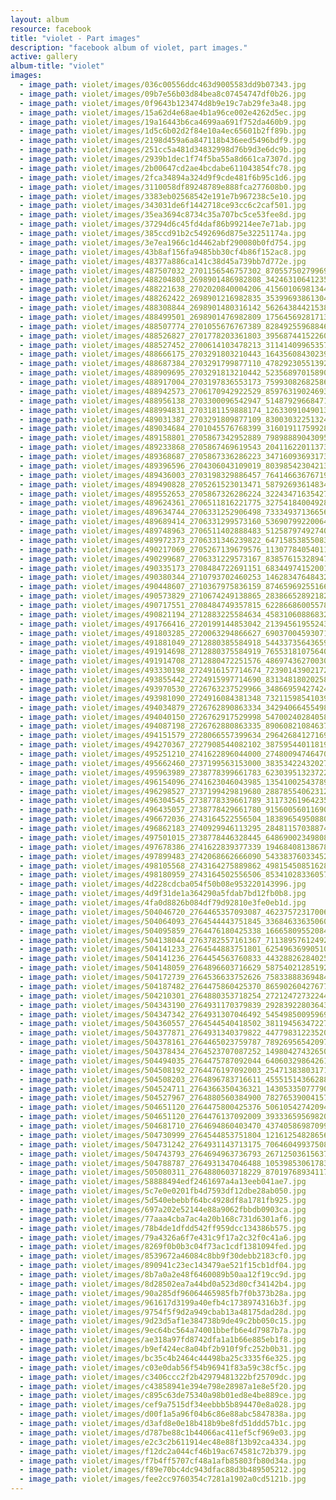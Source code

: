 ```yaml
---
layout: album
resource: facebook
title: "violet - Part images"
description: "facebook album of violet, part images."
active: gallery
album-title: "violet"
images:
  - image_path: violet/images/036c00556ddc463d9005583dd9b07343.jpg
  - image_path: violet/images/09b7e56b03d84bea8c07454747df0b26.jpg
  - image_path: violet/images/0f9643b123474d8b9e19c7ab29fe3a48.jpg
  - image_path: violet/images/15a62d4e68ae4b1a96ce002e4262d5ec.jpg
  - image_path: violet/images/19a16443b6ca4699aa691f752da460b9.jpg
  - image_path: violet/images/1d5c6b02d2f84e10a4ec65601b2ff89b.jpg
  - image_path: violet/images/2198d459a6a847118b436eed5496bdf9.jpg
  - image_path: violet/images/251cc5a481d34832998d76b9d3e6dc9b.jpg
  - image_path: violet/images/2939b1dec1f74f5ba55a8d661ca7307d.jpg
  - image_path: violet/images/2b00647cd2ae4bcdabe611043854fc78.jpg
  - image_path: violet/images/2fca34894a324d9f9cde481f6b95c1d6.jpg
  - image_path: violet/images/3110058df89248789e888fca277608b0.jpg
  - image_path: violet/images/3383eb02568542e191e7b967238c5e10.jpg
  - image_path: violet/images/343031de6f1442718ce93cc6c2caf501.jpg
  - image_path: violet/images/35ea3694c8734c35a707bc5ce53fee8d.jpg
  - image_path: violet/images/37294d6c45fd4daf86b99214ee7e71ab.jpg
  - image_path: violet/images/385ccd91b2c5492696d875e32251174a.jpg
  - image_path: violet/images/3e7ea1966c1d4462abf290080b0fd754.jpg
  - image_path: violet/images/43b8af156fa9485bb30cf4b86f152ac8.jpg
  - image_path: violet/images/48377a886ca141c38d45a739bb7d772e.jpg
  - image_path: violet/images/487507032_2701156546757302_8705575027996923295_n.jpg
  - image_path: violet/images/488204803_2698901486982808_3424631064123573217_n.jpg
  - image_path: violet/images/488221638_2702020840004206_4156010698134498457_n.jpg
  - image_path: violet/images/488262422_2698901216982835_3539969386130441032_n.jpg
  - image_path: violet/images/488308844_2698901480316142_5626438442153816753_n.jpg
  - image_path: violet/images/488499501_2698901476982809_175645692817137313_n.jpg
  - image_path: violet/images/488507774_2701055676767389_8284925596884629151_n.jpg
  - image_path: violet/images/488526827_2701778203361803_3956874415226055005_n.jpg
  - image_path: violet/images/488527452_2700614103478213_3114140996535711291_n.jpg
  - image_path: violet/images/488666175_2703291803210443_1643560843023972063_n.jpg
  - image_path: violet/images/488687384_2703291799877110_4782923055139299228_n.jpg
  - image_path: violet/images/488909695_2703291813210442_5235689701589011019_n.jpg
  - image_path: violet/images/488917004_2703197836553173_7599308268258669258_n.jpg
  - image_path: violet/images/488942573_2706170942922529_8597631902469330778_n.jpg
  - image_path: violet/images/488956138_2703300096542947_5148792966847147599_n.jpg
  - image_path: violet/images/488994831_2703181159888174_1263309104901329409_n.jpg
  - image_path: violet/images/489031387_2703291809877109_8300303225132443926_n.jpg
  - image_path: violet/images/489034684_2701045576768399_3160191175992870376_n.jpg
  - image_path: violet/images/489158801_2705867342952889_7989888904309590104_n.jpg
  - image_path: violet/images/489233868_2705867469619543_2041162201137322683_n.jpg
  - image_path: violet/images/489368687_2705867336286223_3471609369317312646_n.jpg
  - image_path: violet/images/489396596_2704306043109019_8039854230421367073_n.jpg
  - image_path: violet/images/489436003_2703198329886457_7641466367671927840_n.jpg
  - image_path: violet/images/489490828_2705261523013471_5879269361483492717_n.jpg
  - image_path: violet/images/489552653_2705867326286224_3224347163542702911_n.jpg
  - image_path: violet/images/489624361_2706511816221775_3275418400492870516_n.jpg
  - image_path: violet/images/489634744_2706331252906498_7333493713665619501_n.jpg
  - image_path: violet/images/489689414_2706331299573160_5369079922006416399_n.jpg
  - image_path: violet/images/489748963_2706511402888483_5125879749274055888_n.jpg
  - image_path: violet/images/489972373_2706331346239822_6471585385508327726_n.jpg
  - image_path: violet/images/490217069_2705267139679576_1130778405401180434_n.jpg
  - image_path: violet/images/490299687_2706331229573167_8385761532894726414_n.jpg
  - image_path: violet/images/490335173_2708484722691151_6834497415200163117_n.jpg
  - image_path: violet/images/490380344_2710793702460253_1462834764843205686_n.jpg
  - image_path: violet/images/490448607_2710367975836159_8746596925516600581_n.jpg
  - image_path: violet/images/490573829_2710674249138865_2838665289218249606_n.jpg
  - image_path: violet/images/490717551_2708484749357815_6228668600557849510_n.jpg
  - image_path: violet/images/490821194_2712883225584634_458310608868326973_n.jpg
  - image_path: violet/images/491766416_2720199144853042_2139456195524374883_n.jpg
  - image_path: violet/images/491803285_2720063294866627_6903700459307146023_n.jpg
  - image_path: violet/images/491881049_2712880385584918_5443373564365947757_n.jpg
  - image_path: violet/images/491914698_2712880375584919_7655318107564080743_n.jpg
  - image_path: violet/images/491914708_2712880472251576_4869743627003028620_n.jpg
  - image_path: violet/images/493330198_2724916157714674_7239014390217244633_n.jpg
  - image_path: violet/images/493855442_2724915997714690_8313481802025884091_n.jpg
  - image_path: violet/images/493970530_2726763237529966_3486695942742495958_n.jpg
  - image_path: violet/images/493981090_2724916084381348_7321159854103965019_n.jpg
  - image_path: violet/images/494034879_2726762890863334_3429406645549849316_n.jpg
  - image_path: violet/images/494040150_2726762917529998_5470024028405890473_n.jpg
  - image_path: violet/images/494087198_2726762880863335_8906082108463775045_n.jpg
  - image_path: violet/images/494151579_2728066557399634_2964268412716906903_n.jpg
  - image_path: violet/images/494270367_2727908544082102_3875954401181905193_n.jpg
  - image_path: violet/images/495251210_2741622896044000_2748009474647028997_n.jpg
  - image_path: violet/images/495662460_2737199563153000_383534224320273846_n.jpg
  - image_path: violet/images/495963989_2738778399661783_6230395132372249767_n.jpg
  - image_path: violet/images/496154096_2741623046043985_135410025437897107_n.jpg
  - image_path: violet/images/496298527_2737199429819680_2887855406231248185_n.jpg
  - image_path: violet/images/496304545_2738778339661789_3117326196423589346_n.jpg
  - image_path: violet/images/496435057_2738778429661780_9156005601169089331_n.jpg
  - image_path: violet/images/496672036_2743164522556504_1838965495088053408_n.jpg
  - image_path: violet/images/496862183_2740929946113295_2848115703887412267_n.jpg
  - image_path: violet/images/497501015_2738778446328445_6486900234980834898_n.jpg
  - image_path: violet/images/497678386_2741622839377339_1946840813867858981_n.jpg
  - image_path: violet/images/497899483_2742068662666090_5433837603345297361_n.jpg
  - image_path: violet/images/498105568_2743164275889862_4981545085162838213_n.jpg
  - image_path: violet/images/498180959_2743164502556506_8534102833605744991_n.jpg
  - image_path: violet/images/4d228cdcba054f50b08e953220143996.jpg
  - image_path: violet/images/4d9f31de1a364290a5fdab7bd12fb0b8.jpg
  - image_path: violet/images/4fa0d8826b084df79d92810e3fe0eb1d.jpg
  - image_path: violet/images/504046720_2764465357093087_4623757231700636429_n.jpg
  - image_path: violet/images/504064093_2764544443751845_3368463363506072328_n.jpg
  - image_path: violet/images/504095859_2764476180425338_1666580955208454639_n.jpg
  - image_path: violet/images/504138044_2763782557161367_7113895761249295809_n.jpg
  - image_path: violet/images/504141233_2764544883751801_6254963699051013301_n.jpg
  - image_path: violet/images/504141236_2764454563760833_4432882628402512297_n.jpg
  - image_path: violet/images/504148059_2764896603716629_5875402128519224671_n.jpg
  - image_path: violet/images/504172739_2764536633752626_7583388836948474691_n.jpg
  - image_path: violet/images/504187482_2764475860425370_8659026042767760525_n.jpg
  - image_path: violet/images/504210301_2764880353718254_2721247273224480494_n.jpg
  - image_path: violet/images/504343190_2764931170379839_2928392280364302269_n.jpg
  - image_path: violet/images/504347342_2764931307046492_545498500959692621_n.jpg
  - image_path: violet/images/504360557_2764544540418502_3811945634722723955_n.jpg
  - image_path: violet/images/504377871_2764931340379822_4477983122352065569_n.jpg
  - image_path: violet/images/504378161_2764465023759787_7892695654209790889_n.jpg
  - image_path: violet/images/504378434_2764523707087252_1498042743265006427_n.jpg
  - image_path: violet/images/504494035_2764475787092044_6406032986426157830_n.jpg
  - image_path: violet/images/504508192_2764476197092003_2547138380317169119_n.jpg
  - image_path: violet/images/504508203_2764896783716611_4555151436628864595_n.jpg
  - image_path: violet/images/504524711_2764366350436321_1430533507779085234_n.jpg
  - image_path: violet/images/504527967_2764880560384900_7827653900415745114_n.jpg
  - image_path: violet/images/504651120_2764475800425376_5061054274209497831_n.jpg
  - image_path: violet/images/504651120_2764476137092009_3933365956982021130_n.jpg
  - image_path: violet/images/504681710_2764694860403470_4374058698709954175_n.jpg
  - image_path: violet/images/504730999_2764544853751804_1216125482865646690_n.jpg
  - image_path: violet/images/504731242_2764931143713175_7064604993750844601_n.jpg
  - image_path: violet/images/504743793_2764694963736793_2671250361563742353_n.jpg
  - image_path: violet/images/504788787_2764931347046488_1053985306178366606_n.jpg
  - image_path: violet/images/505080311_2764880603718229_870197689341177157_n.jpg
  - image_path: violet/images/58888494edf2461697a4a13eeb041ae7.jpg
  - image_path: violet/images/5c7e0e0201fb4d7593df12dbe28ab050.jpg
  - image_path: violet/images/5d540ebebbf64bc4928df8a1781fb925.jpg
  - image_path: violet/images/697a202e52144e88a9062fbbdb0903ca.jpg
  - image_path: violet/images/77aaa4cba7ac4a20b168c731d6301af6.jpg
  - image_path: violet/images/78b4de1dfdd542ff959dcc134386b575.jpg
  - image_path: violet/images/79a4326a6f7e431c9f17a2c32f0c41a6.jpg
  - image_path: violet/images/8269f0b0b3c04f73ac1cdf1381094fed.jpg
  - image_path: violet/images/8539672a46084c8bb9f30debb2183cf0.jpg
  - image_path: violet/images/890941c23ec143479ae521f15cb1df04.jpg
  - image_path: violet/images/8b7a0a2e48f6460089b50aa12f19cc9d.jpg
  - image_path: violet/images/8d28502ea7a44bd0a523d80cf34142b4.jpg
  - image_path: violet/images/90a285df96064465985fb7f0b373b28a.jpg
  - image_path: violet/images/961617d3199a40efb4c1738974316b3f.jpg
  - image_path: violet/images/9754f5f9d2a949cbab13a48175dad28d.jpg
  - image_path: violet/images/9d23d5af1e384738b9de49c2bb050c15.jpg
  - image_path: violet/images/9ec64bc564a74001bbefb6e4d7987b7a.jpg
  - image_path: violet/images/ae318a97fd8742dfa1a1b66e885eb1f8.jpg
  - image_path: violet/images/b9ef424ec8a04bf2b910f9fc252b0b31.jpg
  - image_path: violet/images/bc35c4b2464c44498ba25c3335f6e325.jpg
  - image_path: violet/images/c03e0dab56f54b96941f83a59c38cf5c.jpg
  - image_path: violet/images/c3406ccc2f2b42979481322bf25709dc.jpg
  - image_path: violet/images/c43858941e394e798e28987a1e8e5f20.jpg
  - image_path: violet/images/c895c63de75340a98b01ed8e4be889ce.jpg
  - image_path: violet/images/cef9a7515df34eebbb5b894470e8a028.jpg
  - image_path: violet/images/d00f1a5a96f04b6c86e88abc5847838a.jpg
  - image_path: violet/images/d3afd8e0e18b418b9be8fd51ddd57b1c.jpg
  - image_path: violet/images/d787be88c1b44066ac411ef5cf969e03.jpg
  - image_path: violet/images/e2c3c2b611914ec48e88f13b92ca4334.jpg
  - image_path: violet/images/f12dc2a044cf46b19ac674581c72b379.jpg
  - image_path: violet/images/f7b4ff5707cf48a1afb85803fb80d34a.jpg
  - image_path: violet/images/f89e70bc4dc943dfac88d3b489505212.jpg
  - image_path: violet/images/fee2cc9760354c7281a1902a0cd5121b.jpg
---
```

